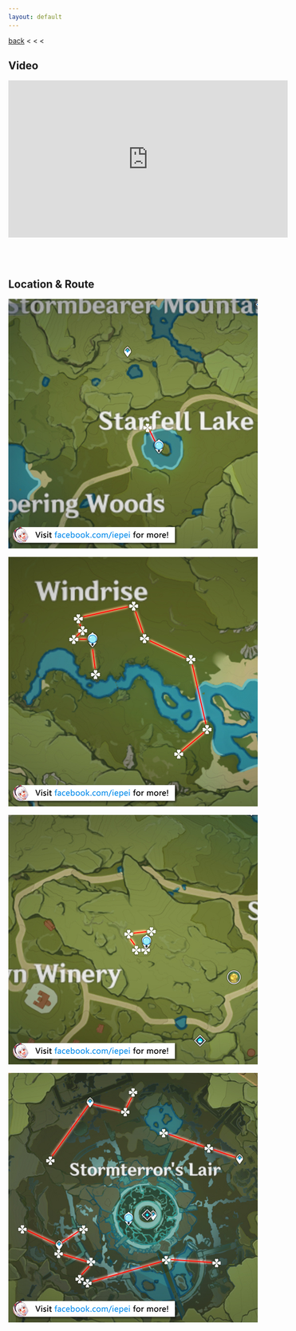 ```yaml
---
layout: default
---
```


[back](../) < < <

## Video

<iframe width="560" height="315" src="https://www.youtube.com/embed/a-6wnpTE0NQ" frameborder="0" allow="accelerometer; autoplay; clipboard-write; encrypted-media; gyroscope; picture-in-picture" allowfullscreen></iframe>

<br/><br/>

## Location & Route

![Windwheel Aster Route 1](windwheel-aster-route-1.jpg)

![Windwheel Aster Route 2](windwheel-aster-route-2.jpg)

![Windwheel Aster Route 3](windwheel-aster-route-3.jpg)

![Windwheel Aster Route 4](windwheel-aster-route-4.jpg)
